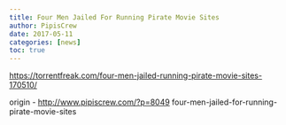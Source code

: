 ```yaml
---
title: Four Men Jailed For Running Pirate Movie Sites
author: PipisCrew
date: 2017-05-11
categories: [news]
toc: true
---
```


https://torrentfreak.com/four-men-jailed-running-pirate-movie-sites-170510/

origin - http://www.pipiscrew.com/?p=8049 four-men-jailed-for-running-pirate-movie-sites